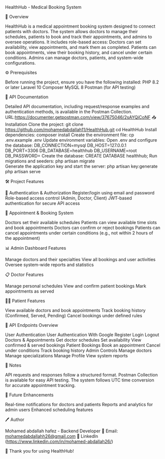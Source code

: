 HealthHub - Medical Booking System

📌 Overview

HealthHub is a medical appointment booking system designed to connect patients with doctors. The system allows doctors to manage their schedules, patients to book and track their appointments, and admins to oversee operations.
It includes role-based access:
Doctors can set availability, view appointments, and mark them as completed.
Patients can book appointments, view their booking history, and cancel under certain conditions.
Admins can manage doctors, patients, and system-wide configurations.

⚙️ Prerequisites

Before running the project, ensure you have the following installed:
PHP 8.2 or later
Laravel 10
Composer
MySQL 8
Postman (for API testing)

📄 API Documentation

Detailed API documentation, including request/response examples and authentication methods, is available in the Postman Collection.
URL:https://documenter.getpostman.com/view/37675046/2sAYQiCoNF
📥 Installation
Clone the project:
git clone https://github.com/mohamedabdallah11/HealthHub.git cd HealthHub 
Install dependencies:
composer install 
Create the environment file:
cp .env.example .env 
Update environment variables:
Open .env and configure the database:
DB_CONNECTION=mysql DB_HOST=127.0.0.1 DB_PORT=3306 DB_DATABASE=healthhub DB_USERNAME=root DB_PASSWORD= 
Create the database:
CREATE DATABASE healthhub; 
Run migrations and seeders:
php artisan migrate  
Generate the application key and start the server:
php artisan key:generate php artisan serve 

🛠️ Project Features

🔐 Authentication & Authorization
Register/login using email and password
Role-based access control (Admin, Doctor, Client)
JWT-based authentication for secure API access

📅 Appointment & Booking System

Doctors set their available schedules
Patients can view available time slots and book appointments
Doctors can confirm or reject bookings
Patients can cancel appointments under certain conditions (e.g., not within 2 hours of the appointment)

📊 Admin Dashboard Features

Manage doctors and their specialties
View all bookings and user activities
Oversee system-wide reports and statistics

📋 Doctor Features

Manage personal schedules
View and confirm patient bookings
Mark appointments as served

🧑‍⚕️ Patient Features

View available doctors and book appointments
Track booking history (Confirmed, Served, Pending)
Cancel bookings under defined rules

🔗 API Endpoints Overview

User Authentication 
User Authentication With Google 
Register
Login
Logout
Doctors & Appointments
Get doctor schedules
Set availability
View confirmed & served bookings
Patient Bookings
Book an appointment
Cancel under conditions
Track booking history
Admin Controls
Manage doctors
Manage specializations
Manage Profile 
View system reports

📝 Notes

API requests and responses follow a structured format.
Postman Collection is available for easy API testing.
The system follows UTC time conversion for accurate appointment tracking.

🎯 Future Enhancements

Real-time notifications for doctors and patients
Reports and analytics for admin users
Enhanced scheduling features

🖊️ Author

Mohamed abdallah hafez - Backend Developer
📧 Email: mohamedabdallahh26@gmail.com
🔗 LinkedIn (https://www.linkedin.com/in/mohamed-abdallah26/)

🚀 Thank you for using HealthHub!

